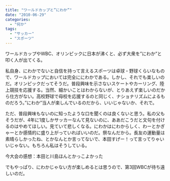 ```yaml
---
title: "ワールドカップと”にわか”"
date: "2010-06-29"
categories: 
  - "何か"
tags: 
  - "サッカー"
  - "スポーツ"
---
```


ワールドカップやWBC、オリンピックに日本が沸くと、必ず大衆を”にわか”と叩く人が出てくる。

私自身、にわかでないと自信を持って言えるスポーツは卓球・野球くらいなもので、ワールドカップにおいては完全ににわかである。しかし、それでも楽しいのだ。オリンピックだってそうだ。普段興味を示さないスケートやカーリング、陸上競技を応援する。当然、細かいことはわからないが、とりあえず楽しいのだから仕方がない。高校野球で母校を応援するのと同じく、ナショナリズムによるものだろう。”にわか”当人が楽しんでいるのだから、いいじゃないか、それで。

ただ、普段興味もないのに知ったような口を聞くのは良くないと思う。私の父もそうだが、4年に1度しかサッカーなんて見ないのに、ああだこうだと文句を付けるのはやめてほしい。見ていて悲しくなる。にわかはにわからしく、わーとかぎゃーとか感情的に盛り上がっていればいいのだ。祭なんだから。長友の運動量は素晴らしかったね、とかなんとか言ってないで、本田すげー！って言ってりゃいいじゃない。もちろん私はそうしている。

今大会の感想：本田と川島ほんとかっこよかった

でもやっぱり、にわかじゃない方が楽しめるとは思うので、第3回WBCが待ち遠しいのだ。
